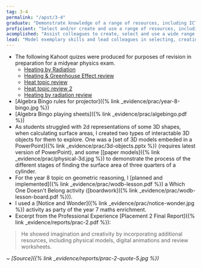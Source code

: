 ```yaml
---
tag: 3-4
permalink: "/apst/3-4"
graduate: "Demonstrate knowledge of a range of resources, including ICT, that engage students in their learning."
proficient: "Select and/or create and use a range of resources, including ICT, to engage students in their learning."
acomplished: "Assist colleagues to create, select and use a wide range of resources, including ICT, to engage students in their learning."
lead: "Model exemplary skills and lead colleagues in selecting, creating and evaluating resources, including ICT, for application by teachers within or beyond the school."
---
```

* The following Kahoot quizes were produced for purposes of revision in preparation for a midyear physics exam.
    - [Heating by Radiation](https://play.kahoot.it/#/k/96045a5c-767a-43ce-b042-4e7bafdb7095)
    - [Heating & Greenhouse Effect review](https://play.kahoot.it/#/k/96045a5c-767a-43ce-b042-4e7bafdb7095)
    - [Heat topic review](https://play.kahoot.it/#/k/45fe68fa-0248-4737-8573-bec798aef3a9)
    - [Heat topic review 2](https://play.kahoot.it/#/k/54059199-c278-41e0-b44c-87332f53491f)
    - [Heating by radiation review](https://play.kahoot.it/#/k/267881fc-a37d-4fab-b14c-3784aad16092)
* [Algebra Bingo rules for projector]({% link _evidence/prac/year-8-bingo.jpg %})
* [Algebra Bingo playing sheets]({% link _evidence/prac/algebingo.pdf %})
* As students struggled with 2d representations of some 3D shapes, when calculating surface areas, I created two types of interactable 3D objects for them to explore. One was a [set of 3D models embeded in a PowerPoint]({% link _evidence/prac/3d-objects.pptx %}) (requires latest version of PowerPoint), and some [[paper models]({% link _evidence/prac/physical-3d.jpg %}) to demonstrate the process of the different stages of finding the surface area of three quarters of a cylinder.
* For the year 8 topic on geometric reasoning, I [planned and implemented]({% link _evidence/prac/wodb-lesson.pdf %}) a Which One Doesn't Belong activity ([boardwork]({% link _evidence/prac/wodb-lesson-board.pdf %})).
* I used a [Notice and Wonder]({% link _evidence/prac/notice-wonder.jpg %}) activity as party of the year 7 maths enrichment. 
* Excerpt from the Professional Experience [Placement 2 Final Report]({% link _evidence/reports/prac-2.pdf %}):

> He showed imagination and creativity by incorporating additional resources, including physical models, digital animations and review worksheets.

~ *[Source]({% link _evidence/reports/prac-2-quote-5.jpg %})*


